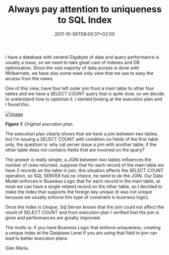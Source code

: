 ﻿---
title: "Always pay attention to uniqueness to SQL Index"
description: ""
date: 2011-10-06T08:00:37+02:00
draft: false
tags: [Sql Server]
categories: [Sql Server]
---
I have a database with several Gigabyte of data and query performance is usually a issue, so we need to take great care of indexes and DB optimization. Since the vast majority of data access is done with NHibernate, we have also some read-only view that we use to easy the access from the views.

One of this view, have four left outer join from a main table to other four tables and we have a SELECT COUNT query that is quite slow, so we decide to understand how to optimize it. I started looking at the execution plan and I found this.

[![image](https://www.codewrecks.com/blog/wp-content/uploads/2011/10/image_thumb.png "image")](https://www.codewrecks.com/blog/wp-content/uploads/2011/10/image.png)

 ***Figure 1***: *Original execution plan.*

The execution plan clearly shows that we have a join between two tables, but I’m issuing a SELECT COUNT with condition on fields of the first table only, the question is: why sql server issue a join with another table, if the other table does not contains fields that are involved on the query?

The answer is really simple, a JOIN between two tables influences the number of rows returned, suppose that for each record of the main table we have 2 records on the table in join, this situation affects the SELECT COUNT operation, so SQL SERVER has no choice, he need to do the JOIN. Our Data Model enforces in Business Logic that for each record in the main table, at most we can have a single related record on the other table, so I decided to make the index that supports the foreign key unique (it was not unique because we usually enforce this type of constraint in business logic).

Once the index is *Unique*, Sql Server knows that the join could not affect the result of SELECT COUNT and from execution plan I verified that the join is gone and performances are greatly improved.

The motto is: if you have Business Logic that enforce uniqueness, creating a unique index at the Database Level if you are using that field in join can lead to better execution plans.

Gian Maria.
